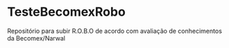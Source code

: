 # TesteBecomexRobo
Repositório para subir R.O.B.O de acordo com avaliação de conhecimentos da Becomex/Narwal
